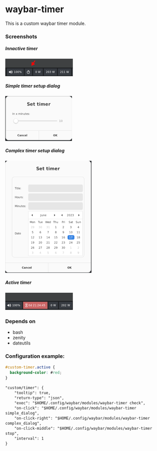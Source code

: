 # waybar-timer

This is a custom waybar timer module.

### Screenshots

##### Innactive timer
![Innactive timer](https://github.com/ponas-niekas/waybar-timer/blob/main/img/preview1.png)
<br/>

##### Simple timer setup dialog
![Simple Dialog](https://github.com/ponas-niekas/waybar-timer/blob/main/img/preview2.png)
<br/>
##### Complex timer setup dialog
![Complex Dialog](https://github.com/ponas-niekas/waybar-timer/blob/main/img/preview3.png)
<br/>
##### Active timer
![Active timer](https://github.com/ponas-niekas/waybar-timer/blob/main/img/preview4.png)

### Depends on

- bash
- zenity
- dateutils

### Configuration example:
```css
#custom-timer.active {
  background-color: #red;
}
```

```jsonc
"custom/timer": {
    "tooltip": true,
    "return-type": "json",
    "exec": "$HOME/.config/waybar/modules/waybar-timer check",
    "on-click": "$HOME/.config/waybar/modules/waybar-timer simple_dialog",
    "on-click-right": "$HOME/.config/waybar/modules/waybar-timer complex_dialog",
    "on-click-middle": "$HOME/.config/waybar/modules/waybar-timer stop",
    "interval": 1
}
```
